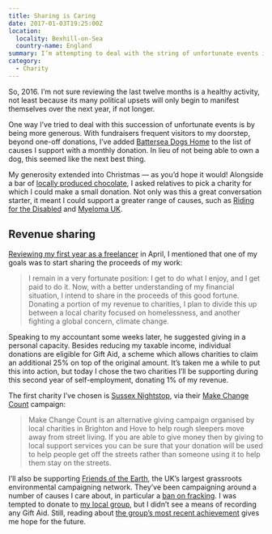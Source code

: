 ```yaml
---
title: Sharing is Caring
date: 2017-01-03T19:25:00Z
location:
  locality: Bexhill-on-Sea
  country-name: England
summary: I’m attempting to deal with the string of unfortunate events in current affairs by being more generous.
category:
  - Charity
---
```

So, 2016. I’m not sure reviewing the last twelve months is a healthy activity, not least because its many political upsets will only begin to manifest themselves over the next year, if not longer.

One way I’ve tried to deal with this succession of unfortunate events is by being more generous. With fundraisers frequent visitors to my doorstep, beyond one-off donations, I’ve added [Battersea Dogs Home][1] to the list of causes I support with a monthly donation. In lieu of not being able to own a dog, this seemed like the next best thing.

My generosity extended into Christmas — as you’d hope it would! Alongside a bar of [locally produced chocolate][2], I asked relatives to pick a charity for which I could make a small donation. Not only was this a great conversation starter, it meant I could support a greater range of causes, such as [Riding for the Disabled][3] and [Myeloma UK][4].

## Revenue sharing

[Reviewing my first year as a freelancer][5] in April, I mentioned that one of my goals was to start sharing the proceeds of my work:

> I remain in a very fortunate position: I get to do what I enjoy, and I get paid to do it. Now, with a better understanding of my financial situation, I intend to share in the proceeds of this good fortune. Donating a portion of my revenue to charities, I plan to divide this up between a local charity focused on homelessness, and another fighting a global concern, climate change.

Speaking to my accountant some weeks later, he suggested giving in a personal capacity. Besides reducing my taxable income, individual donations are eligible for Gift Aid, a scheme which allows charities to claim an additional 25% on top of the original amount. It’s taken me a while to put this into action, but today I chose the two charities I’ll be supporting during this second year of self-employment, donating 1% of my revenue.

The first charity I’ve chosen is [Sussex Nightstop][6], via their [Make Change Count][7] campaign:

> Make Change Count is an alternative giving campaign organised by local charities in Brighton and Hove to help rough sleepers move away from street living. If you are able to give money then by giving to local support services you can be sure that your donation will be used to help people get off the streets rather than someone using it to help them stay on the streets.

I’ll also be supporting [Friends of the Earth][8], the UK’s largest grassroots environmental campaigning network. They’ve been campaigning around a number of causes I care about, in particular a [ban on fracking][9]. I was tempted to donate to [my local group][10], but I didn’t see a means of recording any Gift Aid. Still, reading about [the group’s most recent achievement][11] gives me hope for the future.

[1]: https://www.battersea.org.uk
[2]: https://www.montezumas.co.uk
[3]: http://www.rda.org.uk
[4]: https://www.myeloma.org.uk
[5]: /2016/04/freelancing_year_one#share-the-proceeds
[6]: http://www.sussexnightstop.org.uk
[7]: https://localgiving.org/appeal/makechangecount/
[8]: https://www.foe.co.uk
[9]: https://www.foe.co.uk/campaigns/climate/issues/fracking_background_information_33157
[10]: https://bhfoe.org
[11]: https://bhfoe.org/2016/12/09/brighton-downland-reprieved/
